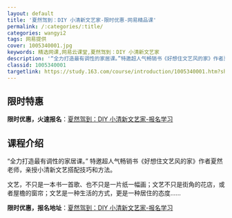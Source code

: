 ```yaml
---
layout: default
title: '夏然驾到：DIY 小清新文艺家-限时优惠-网易精品课'
permalink: /:categories/:title/
categories: wangyi2
tags: 网易提供
cover: 1005340001.jpg
keywords: 精选网课,网易云课堂,夏然驾到：DIY 小清新文艺家
description: '“全力打造最有调性的家居课。”特邀超人气畅销书《好想住文艺风的家》作者夏然老师，亲授小清新文艺搭配技巧和方法。文艺，不只'
classid: 1005340001
targetlink: https://study.163.com/course/introduction/1005340001.htm?share=1&shareId=1025206652&utm_campaign=share&utm_medium=iphoneShare&utm_source=&utm_u=1025206652
---
```


## 限时特惠

**限时优惠，火速报名**：[夏然驾到：DIY 小清新文艺家-报名学习](https://study.163.com/course/introduction/1005340001.htm?share=1&shareId=1025206652&utm_campaign=share&utm_medium=iphoneShare&utm_source=&utm_u=1025206652)

## 课程介绍

“全力打造最有调性的家居课。”  特邀超人气畅销书《好想住文艺风的家》作者夏然老师，亲授小清新文艺搭配技巧和方法。

文艺，不只是一本书一首歌、也不只是一片纸一幅画；文艺不只是街角的花店，或者屋檐的窗帘；文艺是一种生活的方式，更是一种居住的态度……

**限时优惠，报名地址**：[夏然驾到：DIY 小清新文艺家-报名学习](https://study.163.com/course/introduction/1005340001.htm?share=1&shareId=1025206652&utm_campaign=share&utm_medium=iphoneShare&utm_source=&utm_u=1025206652)

